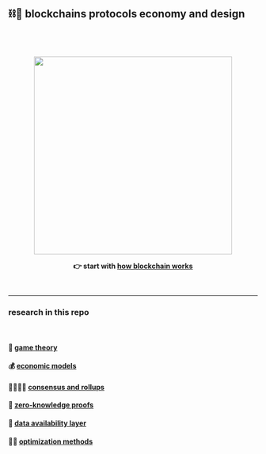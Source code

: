 ## ⛓🧱 blockchains protocols economy and design


<br>
<br>


<p align="center"><img width="400" src="https://user-images.githubusercontent.com/1130416/232347829-92977f8c-422c-4b01-b8cf-781c56d41af9.png"></a>
</p>



<p align="center"> <strong>👉 start with <a href="blockchains">how blockchain works</a></strong></p>

<br>



---

### research in this repo

<br>



#### 👾 [game theory](game_theory)

#### 💰 [economic models](economic_models)

#### 🫱🏻‍🫲🏽 [consensus and rollups](consensus_protocols)

#### 🧮 [zero-knowledge proofs](zero_knowledge_proofs)

#### 📀 [data availability layer](da_layer)

#### 👍🏽 [optimization methods](optimization)



<br>
